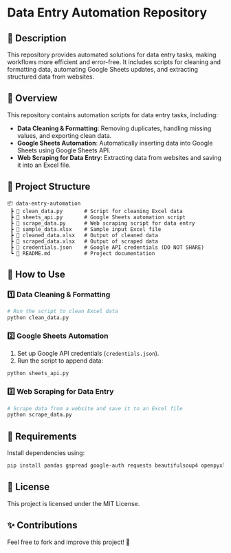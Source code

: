 # Data Entry Automation Repository

## 📌 Description
This repository provides automated solutions for data entry tasks, making workflows more efficient and error-free. It includes scripts for cleaning and formatting data, automating Google Sheets updates, and extracting structured data from websites.

## 📌 Overview
This repository contains automation scripts for data entry tasks, including:
- **Data Cleaning & Formatting**: Removing duplicates, handling missing values, and exporting clean data.
- **Google Sheets Automation**: Automatically inserting data into Google Sheets using Google Sheets API.
- **Web Scraping for Data Entry**: Extracting data from websites and saving it into an Excel file.

## 📂 Project Structure
```
📦 data-entry-automation
 ┣ 📜 clean_data.py       # Script for cleaning Excel data
 ┣ 📜 sheets_api.py       # Google Sheets automation script
 ┣ 📜 scrape_data.py      # Web scraping script for data entry
 ┣ 📜 sample_data.xlsx    # Sample input Excel file
 ┣ 📜 cleaned_data.xlsx   # Output of cleaned data
 ┣ 📜 scraped_data.xlsx   # Output of scraped data
 ┣ 📜 credentials.json    # Google API credentials (DO NOT SHARE)
 ┗ 📜 README.md           # Project documentation
```

## 🚀 How to Use

### 1️⃣ Data Cleaning & Formatting
```bash
# Run the script to clean Excel data
python clean_data.py
```

### 2️⃣ Google Sheets Automation
1. Set up Google API credentials (`credentials.json`).
2. Run the script to append data:
```bash
python sheets_api.py
```

### 3️⃣ Web Scraping for Data Entry
```bash
# Scrape data from a website and save it to an Excel file
python scrape_data.py
```

## 📌 Requirements
Install dependencies using:
```bash
pip install pandas gspread google-auth requests beautifulsoup4 openpyxl
```

## 📜 License
This project is licensed under the MIT License.

## ✨ Contributions
Feel free to fork and improve this project! 🚀
